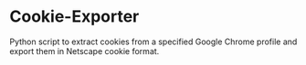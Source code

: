 # Cookie-Exporter
Python script to extract cookies from a specified Google Chrome profile and export them in Netscape cookie format.
